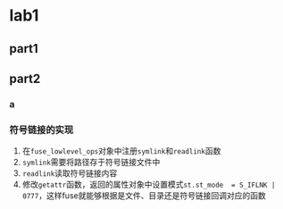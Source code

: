 # lab1

## part1

## part2

### a

### 符号链接的实现

1. 在`fuse_lowlevel_ops`对象中注册`symlink`和`readlink`函数
2. `symlink`需要将路径存于符号链接文件中
3. `readlink`读取符号链接内容
4. 修改`getattr`函数，返回的属性对象中设置模式`st.st_mode  = S_IFLNK | 0777`，这样fuse就能够根据是文件、目录还是符号链接回调对应的函数
